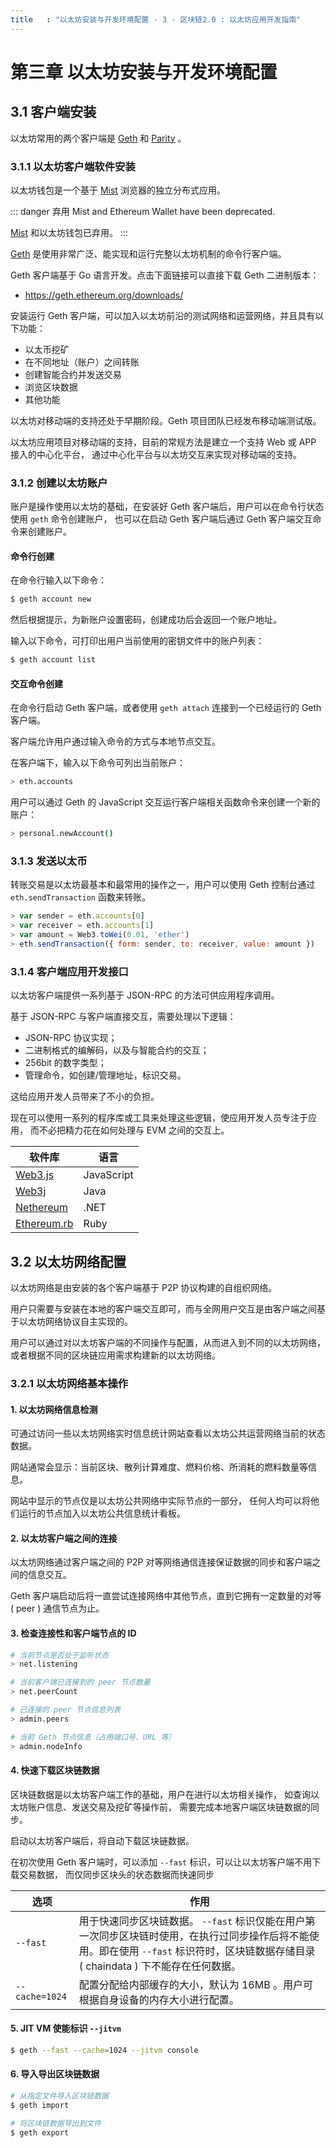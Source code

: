 ```yaml
---
title   : "以太坊安装与开发环境配置 - 3 - 区块链2.0 : 以太坊应用开发指南"
---
```


第三章 以太坊安装与开发环境配置
==========================

## 3.1 客户端安装

以太坊常用的两个客户端是 [Geth] 和 [Parity] 。

[Geth]: <https://geth.ethereum.org/>
[Parity]: <https://www.parity.io/>

### 3.1.1 以太坊客户端软件安装

以太坊钱包是一个基于 [Mist] 浏览器的独立分布式应用。

[Mist]: <https://github.com/ethereum/mist>

::: danger 弃用
Mist and Ethereum Wallet have been deprecated.

[Mist] 和以太坊钱包已弃用。
:::

[Geth] 是使用非常广泛、能实现和运行完整以太坊机制的命令行客户端。

Geth 客户端基于 Go 语言开发。点击下面链接可以直接下载 Geth 二进制版本：

- <https://geth.ethereum.org/downloads/>

安装运行 Geth 客户端，可以加入以太坊前沿的测试网络和运营网络，并且具有以下功能：

- 以太币挖矿
- 在不同地址（账户）之间转账
- 创建智能合约并发送交易
- 浏览区块数据
- 其他功能

以太坊对移动端的支持还处于早期阶段。Geth 项目团队已经发布移动端测试版。

以太坊应用项目对移动端的支持，目前的常规方法是建立一个支持 Web 或 APP 接入的中心化平台，
通过中心化平台与以太坊交互来实现对移动端的支持。

### 3.1.2 创建以太坊账户

账户是操作使用以太坊的基础，在安装好 Geth 客户端后，用户可以在命令行状态使用 `geth` 命令创建账户，
也可以在启动 Geth 客户端后通过 Geth 客户端交互命令来创建账户。

#### 命令行创建

在命令行输入以下命令：

```sh
$ geth account new
```

然后根据提示，为新账户设置密码，创建成功后会返回一个账户地址。

输入以下命令，可打印出用户当前使用的密钥文件中的账户列表：

```sh
$ geth account list
```

#### 交互命令创建

在命令行启动 Geth 客户端，或者使用 `geth attach` 连接到一个已经运行的 Geth 客户端。

客户端允许用户通过输入命令的方式与本地节点交互。

在客户端下，输入以下命令可列出当前账户：

```sh
> eth.accounts
```

用户可以通过 Geth 的 JavaScript 交互运行客户端相关函数命令来创建一个新的账户：

```sh
> personal.newAccount()
```

### 3.1.3 发送以太币

转账交易是以太坊最基本和最常用的操作之一，用户可以使用 Geth 控制台通过 `eth.sendTransaction` 函数来转账。

```js
> var sender = eth.accounts[0]
> var receiver = eth.accounts[1]
> var amount = Web3.toWei(0.01, 'ether')
> eth.sendTransaction({ form: sender, to: receiver, value: amount })
```

### 3.1.4 客户端应用开发接口

以太坊客户端提供一系列基于 JSON-RPC 的方法可供应用程序调用。

基于 JSON-RPC 与客户端直接交互，需要处理以下逻辑：

- JSON-RPC 协议实现；
- 二进制格式的编解码，以及与智能合约的交互；
- 256bit 的数字类型；
- 管理命令，如创建/管理地址，标识交易。

这给应用开发人员带来了不小的负担。

现在可以使用一系列的程序库或工具来处理这些逻辑，使应用开发人员专注于应用，
而不必把精力花在如何处理与 EVM 之间的交互上。

软件库 | 语言
-|-
[Web3.js] | JavaScript
[Web3j]   | Java
[Nethereum] | .NET
[Ethereum.rb] | Ruby

[Web3.js]: <https://github.com/ethereum/web3.js>
[Web3j]: <https://github.com/web3j/web3j>
[Nethereum]: <https://github.com/Nethereum/Nethereum>
[Ethereum.rb]: <https://github.com/EthWorks/ethereum.rb>

## 3.2 以太坊网络配置

以太坊网络是由安装的各个客户端基于 P2P 协议构建的自组织网络。

用户只需要与安装在本地的客户端交互即可，而与全网用户交互是由客户端之间基于以太坊网络协议自主实现的。

用户可以通过对以太坊客户端的不同操作与配置，从而进入到不同的以太坊网络，
或者根据不同的区块链应用需求构建新的以太坊网络。

### 3.2.1 以太坊网络基本操作

#### 1. 以太坊网络信息检测

可通过访问一些以太坊网络实时信息统计网站查看以太坊公共运营网络当前的状态数据。

网站通常会显示：当前区块、散列计算难度、燃料价格、所消耗的燃料数量等信息。

网站中显示的节点仅是以太坊公共网络中实际节点的一部分，
任何人均可以将他们运行的节点加入以太坊公共信息统计看板。

#### 2. 以太坊客户端之间的连接

以太坊网络通过客户端之间的 P2P 对等网络通信连接保证数据的同步和客户端之间的信息交互。

Geth 客户端启动后将一直尝试连接网络中其他节点，直到它拥有一定数量的对等 ( peer ) 通信节点为止。

#### 3. 检查连接性和客户端节点的 ID

```sh
# 当前节点是否处于监听状态
> net.listening

# 当前客户端已连接到的 peer 节点数量
> net.peerCount

# 已连接的 peer 节点信息列表
> admin.peers

# 当前 Geth 节点信息（占用端口号、URL 等）
> admin.nodeInfo
```

#### 4. 快速下载区块链数据

区块链数据是以太坊客户端工作的基础，用户在进行以太坊相关操作，
如查询以太坊账户信息、发送交易及挖矿等操作前，
需要完成本地客户端区块链数据的同步。

启动以太坊客户端后，将自动下载区块链数据。

在初次使用 Geth 客户端时，可以添加 `--fast` 标识，可以让以太坊客户端不用下载交易数据，
而仅同步区块头的状态数据而快速同步

选项 | 作用
-|-
`--fast` | 用于快速同步区块链数据。 `--fast` 标识仅能在用户第一次同步区块链时使用，在执行过同步操作后将不能使用。即在使用 `--fast` 标识符时，区块链数据存储目录 ( chaindata ) 下不能存在任何数据。
`--cache=1024` | 配置分配给内部缓存的大小，默认为 16MB 。用户可根据自身设备的内存大小进行配置。

#### 5. JIT VM 使能标识 `--jitvm`

```sh
$ geth --fast --cache=1024 --jitvm console
```

#### 6. 导入导出区块链数据

```sh
# 从指定文件导入区块链数据
$ geth import

# 将区块链数据导出到文件
$ geth export

```
